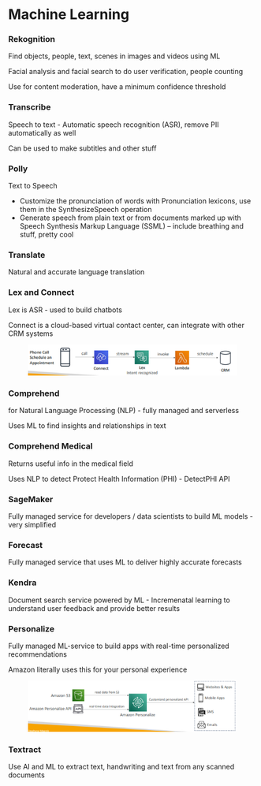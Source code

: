 # Machine Learning

### Rekognition

Find objects, people, text, scenes in images and videos using ML

Facial analysis and facial search to do user verification, people counting

Use for content moderation, have a minimum confidence threshold

### Transcribe

Speech to text - Automatic speech recognition (ASR), remove PII automatically as well

Can be used to make subtitles and other stuff

### Polly

Text to Speech

* Customize the pronunciation of words with Pronunciation lexicons, use them in the SynthesizeSpeech operation
* Generate speech from plain text or from documents marked up with Speech Synthesis Markup Language (SSML) – include breathing and stuff, pretty cool

### Translate

Natural and accurate language translation

### Lex and Connect

Lex is ASR - used to build chatbots

Connect is a cloud-based virtual contact center, can integrate with other CRM systems

<div align="left"><figure><img src="../../.gitbook/assets/image (9).png" alt=""><figcaption></figcaption></figure></div>

### Comprehend

for Natural Language Processing (NLP) - fully managed and serverless

Uses ML to find insights and relationships in text

### Comprehend Medical

Returns useful info in the medical field

Uses NLP to detect Protect Health Information (PHI) - DetectPHI API

### SageMaker

Fully managed service for developers / data scientists to build ML models - very simplified

### Forecast

Fully managed service that uses ML to deliver highly accurate forecasts

### Kendra

Document search service powered by ML - Incremenatal learning to understand user feedback and provide better results

### Personalize

Fully managed ML-service to build apps with real-time personalized recommendations

Amazon literally uses this for your personal experience

<div align="left"><figure><img src="../../.gitbook/assets/image (1) (1) (1) (1) (1).png" alt="" width="431"><figcaption></figcaption></figure></div>

### Textract

Use AI and ML to extract text, handwriting and text from any scanned documents
